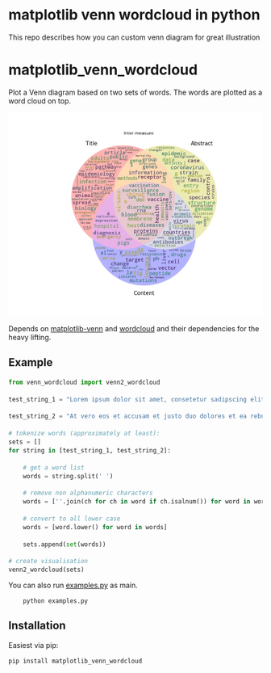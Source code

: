 # matplotlib venn wordcloud in python
This repo describes how you can custom venn diagram for great illustration
# matplotlib_venn_wordcloud

Plot a Venn diagram based on two sets of words.
The words are plotted as a word cloud on top.

![alt tag](./TF-inter_tac_Pp2_simple.jpg)

Depends on [matplotlib-venn](https://github.com/konstantint/matplotlib-venn)
and [wordcloud](https://github.com/amueller/word_cloud) and their dependencies for the heavy lifting.

## Example

``` python
from venn_wordcloud import venn2_wordcloud

test_string_1 = "Lorem ipsum dolor sit amet, consetetur sadipscing elitr, sed diam nonumy eirmod tempor invidunt ut labore et dolore magna aliquyam erat, sed diam voluptua."

test_string_2 = "At vero eos et accusam et justo duo dolores et ea rebum. Stet clita kasd gubergren, no sea takimata sanctus est Lorem ipsum dolor sit amet."

# tokenize words (approximately at least):
sets = []
for string in [test_string_1, test_string_2]:

    # get a word list
    words = string.split(' ')

    # remove non alphanumeric characters
    words = [''.join(ch for ch in word if ch.isalnum()) for word in words]

    # convert to all lower case
    words = [word.lower() for word in words]

    sets.append(set(words))

# create visualisation
venn2_wordcloud(sets)
```
You can also run [examples.py](./matplotlib_venn_wordcloud/examples.py) as main.

``` 
    python examples.py
```
## Installation

Easiest via pip:

``` shell
pip install matplotlib_venn_wordcloud
```
